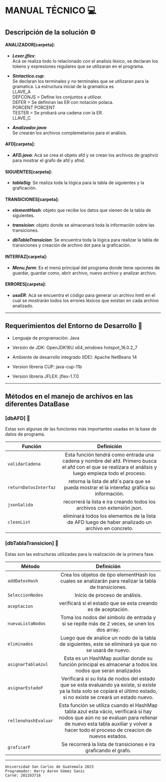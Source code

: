 # MANUAL TÉCNICO 💻


## Descripción de la solución ⚙️ 

#### **ANALIZADOR[carpeta]**:
- ***Lexer.jflex***:  
Acá se realiza todo lo relacionado con el analisis léxico, se declaran los tokens y expresiones regulares que se utilizaran en el programa.

- ***Sintactico.cup***:  
Se declaran los terminales y no terminales que se utilizaran para la gramatica. La estructura inicial de la gramatica es  
LLAVE_A   
DEFCONJS = Define los conjuntos a utilizar.  
DEFER = Se definiran las ER con notación polaca.  
PORCENT PORCENT  
TESTER = Se probará una cadena con la ER.  
LLAVE_C

- ***Analizador.java***:  
Se crearán los archivos complemetarios para el análisis.

#### **AFD[carpeta]**:  
- ***AFD.java***:
Acá se crea el objeto afd y se crean los archivos de graphviz para mostrar el grafo de afd y afnd.

#### **SIGUIENTES[carpeta]**:
- ***tablaSig***:
Se realiza toda la lógica para la tabla de siguientes y la graficación. 

#### **TRANSICIONES[carpeta]**:
- ***elementHash***:
objeto que recibe los datos que vienen de la tabla de siguientes.  

- ***transicion***: objeto donde se almacenará toda la información sobre las transiciones.  

- ***dbTablaTransicion***: Se encuentra toda la lógica para realizar la tabla de transiciones y creación de archivo dot para la graficación.  


#### **INTERFAZ[carpeta]**:
- ***Menu.form***: Es el menú principal del programa donde tiene opciones de guardar, guardar como, abrir archivo, nuevo archivo y analizar archivo.

#### **ERRORES[carpeta]**:
- ***usoER***: Acá se encuentra el código para generar un archivo hmtl en el cual se mostrarán todos los errores léxicos que existan en cada archivo analizado.
___

## Requerimientos del Entorno de Desarrollo 🔧
* Lenguaje de programación: Java

* Versión de JDK: OpenJDK16U x64_windows hotspot_16.0.2_7

* Ambiente de desarrollo integrado (IDE): Apache NetBeans 14

* Version libreria CUP: java-cup-11b

* Version libreria JFLEX: jflex-1.7.0
___
## Métodos en el manejo de archivos en las diferentes DataBase

### [dbAFD] 📖
Estas son algunas de las funciones más importantes usadas en la base de datos de programa.

| Función                       |   Definición  |
| ------------------------------|:-------------:|
| `validarCadena`                         | Esta función tendrá como entrada una cadena y nombre del afd. Primero busca el afd con el que se realizara el análisis y luego empieza todo el proceso.      |
| `returnDatosInterfaz`             | retorna la lista de afd´s para que se pueda mostrar el la interefaz gráfica su información.      |
| `jsonSalida`             | recorrerá la lista e ira creando todos los archivos con extensión json.      |
| `cleanList` | eliminará todos los elementos de la lista de AFD luego de haber analizado un archivo en concreto.      |

### [dbTablaTransicion] 📖
Estas son las estructuras utilizadas para la realización de la primera fase.

| Método  | Definición |
| ------------- |:-------------:|
| `addDatosHash`       |Crea los objetos de tipo elementHash los cuales se analizarán para realizar la tabla de transiciones.      |
|     `SeleccionNodos`  | Inicio de proceso de análisis.      |
| `aceptacion`       | verificará si el estado que se esta creando es de aceptación.      |
| `nuevaListaNodos`    | Toma los nodos del simbolo de entrada y si se repite más de 2 veces, se unen los dos array.     |
| `eliminados`    | Luego que de analice un nodo de la tabla de siguientes, este se eliminará ya que no se usará de nuevo.     |
| `asignarTablaAzul`    | Esta es un HashMap auxiliar donde su función principal es almacenar a todos los nodos que seran analizados    |
| `asignarEstadoF`    | Verificará si su lista de nodos del estado que se esta evaluando ya existe, si existe ya la lista solo se copiará el último estado, si no existe se creará un estado nuevo.     |
| `rellenohashEvaluar`    |Esta función se utiliza cuando el HashMap tabla azul esta vácio, verificará si hay nodos que aún no se evaluan para rellenar de nuevo esta tabla auxiliar y volver a hacer todo el proceso de creacion de nuevos estados.  |
| `graficarF`    | Se recorrerá la lista de transiciones e ira graficando el grafo.    |
___

~~~
Universidad San Carlos de Guatemala 2023
Programador: Harry Aaron Gómez Sanic
Carné: 202103718
~~~